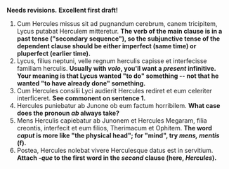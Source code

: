 **Needs revisions.**
**Excellent first draft!**

1. Cum Hercules missus sit ad pugnandum cerebrum, canem tricipitem, Lycus putabat Herculem mitteretur. **The verb of the main clause is in a past tense ("secondary sequence"), so the subjunctive tense of the dependent clause should be either imperfect (same time) or pluperfect (earlier time).**
2. Lycus, filius neptuni, velle regnum herculis capisse et interfecisse familiam herculis.  **Usually with *volo*, you'll want a *present* infinitive.  Your meaning is that Lycus wanted "to do" something -- not that he wanted "to have already done" something.**
3. Cum Hercules consilii Lyci audierit Hercules rediret et eum celeriter interficeret.  **See commonent on sentence 1.**
4. Hercules puniebatur ab Junone ob eum factum horribilem.  **What case does the pronoun *ab* always take?**
5. Mens Herculis capiebatur ab Junonem et Hercules Megaram, filia creontis, interfecit et eum filios, Therimacum et Ophitem.  **The word *caput* is more like "the physical head"; for "mind", try *mens, mentis* (f).**
6. Postea, Hercules nolebat vivere Herculesque datus est in servitium.  **Attach -*que* to the first word in the *second* clause (here, *Hercules*).**
